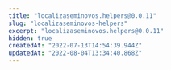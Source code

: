 ```yaml
---
title: "localizaseminovos.helpers@0.0.11"
slug: "localizaseminovos-helpers"
excerpt: "localizaseminovos.helpers@0.0.11"
hidden: true
createdAt: "2022-07-13T14:54:39.944Z"
updatedAt: "2022-08-04T13:34:40.868Z"
---
```


